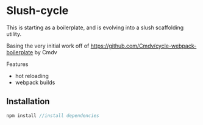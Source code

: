 # Slush-cycle

This is starting as a boilerplate, and is evolving into a slush scaffolding utility.

Basing the very initial work off of https://github.com/Cmdv/cycle-webpack-boilerplate by Cmdv

Features
- hot reloading
- webpack builds

## Installation

```javascript
npm install //install dependencies
```

